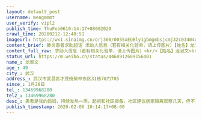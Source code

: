 ```yaml
---
layout: default_post
username: mengmmmt
user_verify: vipl2
publish_time: ThuFeb0610:14:17+08002020
crawl_time: 20200212-12:40:51
imageurl: https://wx1.sinaimg.cn/orj360/005SxEQBly1gbmgmbsjcmj32c03404qp.jpg,https://wx4.sinaimg.cn/orj360/005SxEQBly1gbmgmeoummj32c0340e82.jpg,https://wx3.sinaimg.cn/orj360/005SxEQBly1gbmgmdjp8lj32c0340npe.jpg
content_brief: 肺炎患者求助超话 求助人信息（若有相关化验单，请上传图片）【姓名】龙淑文【年龄】49【所在城市】武汉【所在小区、社区】武汉市武昌区才茂街柴林东区31栋78门705【患病时间】1月28日【联系方式】13469968280【其他紧急联系人】13469968280【病情描述】 患者是我的妈妈，持续发热一周，起 ...全文
content_full_raw: 求助人信息（若有相关化验单，请上传图片）<br/>【姓名】龙淑文<br/>【年龄】49<br/>【所在城市】武汉<br/>【所在小区、社区】武汉市武昌区才茂街柴林东区31栋78门705<br/>【患病时间】1月28日<br/>【联系方式】13469968280<br/>【其他紧急联系人】13469968280<br/>【病情描述】患者是我的妈妈，持续发热一周，起初和社区报备，社区建议居家隔离观察几天，但不见好转于2月5日去往武汉市武昌医院就诊，查了血做了ct，肺部感染，医生诊断为疑似病例，由于医院每日核酸检测供给不足，每天限100人，有很多晚上没有回去的病患在排队，今天也没有排上做核酸检测，医生目前开了输液治疗方案，妈妈前阵子腿受伤必须有人陪同就医，但若爸爸每日陪同妈妈往返医院且她们与医院众多确诊、疑似病患共室恐有交叉感染情况出现，加之家中还有我和弟弟，居家隔离并不能做到绝对的隔离，我们一家现在都很焦急，恳请帮助解决难题，感激不尽！<adata-url="http://t.cn/R2WxQOQ"href="http://weibo.com/p/1001018008642010000000000"data-hide=""><spanclass='url-icon'><imgstyle='width:1rem;height:1rem'src='https://h5.sinaimg.cn/upload/2015/09/25/3/timeline_card_small_location_default.png'></span><spanclass="surl-text">武汉</span></a>
status_url: https://m.weibo.cn/status/4468912609156401
name_: 龙淑文
age_: 49
city_: 武汉
address_: 武汉市武昌区才茂街柴林东区31栋78门705
since_: 1月28日
tel_: 13469968280
tel2_: 13469968280
desc_: 患者是我的妈妈，持续发热一周，起初和社区报备，社区建议居家隔离观察几天，但不见好转于2月5日去往武汉市武昌医院就诊，查了血做了ct，肺部感染，医生诊断为疑似病例，由于医院每日核酸检测供给不足，每天限100人，有很多晚上没有回去的病患在排队，今天也没有排上做核酸检测，医生目前开了输液治疗方案，妈妈前阵子腿受伤必须有人陪同就医，但若爸爸每日陪同妈妈往返医院且她们与医院众多确诊、疑似病患共室恐有交叉感染情况出现，加之家中还有我和弟弟，居家隔离并不能做到绝对的隔离，我们一家现在都很焦急，恳请帮助解决难题，感激不尽！<adata-url="http//t.cn/R2WxQOQ"href="http//weibo.com/p/1001018008642010000000000"data-hide=""><spanclass='url-icon'><imgstyle='width1rem;height1rem'src='https//h5.sinaimg.cn/upload/2015/09/25/3/timeline_card_small_location_default.png'></span><spanclass="surl-text">武汉</span></a>
publish_timestamp: 2020-02-06 10:14:17+08:00
---
```

